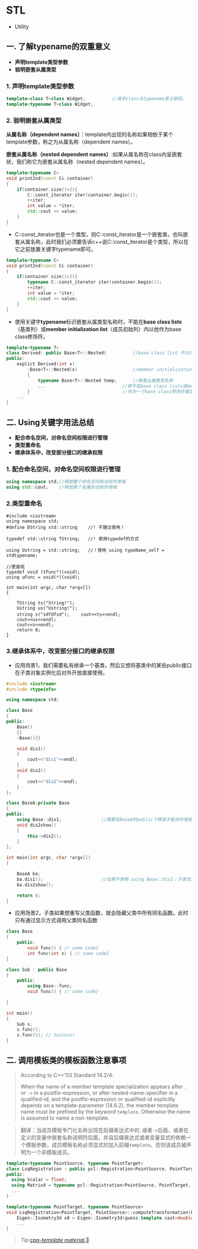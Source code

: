# STL

- Utility



## 一. 了解typename的双重意义

- **声明template类型参数**
- **验明嵌套从属类型**

### 1. 声明template类型参数

```c++
template<class T>class Widget;			//其中class与typename意义相同。
template<typename T>class Widget;		
```


### 2. 验明嵌套从属类型

**从属名称（dependent names）**：template内出现的名称如果相依于某个template参数，称之为从属名称（dependent names）。

**嵌套从属名称（nested dependent names）**:如果从属名称在class内呈嵌套状，我们称它为嵌套从属名称（nested dependent names）。

```c++
template<typename C>
void print2nd(const C& container)
{
	if(container.size()>2){
		C::const_iterator iter(container.begin());
		++iter;
		int value = *iter;
		std::cout << value;
	}
}
```

- C::const_iterator也是一个类型，则C::const_iterator是一个嵌套类，也叫嵌套从属名称，此时我们必须要告诉c++说C::const_iterator是个类型，所以在它之前放置关键字typename即可。

```c++
template<typename C>
void print2nd(const C& container)
{
	if(container.size()>2){
		typename C::const_iterator iter(container.begin());
		++iter;
		int value = *iter;
		std::cout << value;
	}
}
```

- 使用关键字**typename**标识嵌套从属类型名称时，不能在**base class lists**（基类列）或**member initialization list**（成员初始列）内以他作为base class修饰符。

```c++
template<typename T>
class Derived: public Base<T>::Nested{			//base class list 不允许“typename”
public:
    explict Derived(int x)
        :Base<T>::Nested(x)						//member initialization list不允许“typename”
        {
            typename Base<T>::Nested temp;		//嵌套从属类型名称
            ...								//即不在base class lists或member initialization list
        }  									//作为一个base class修饰符需加上“typename”
    ...
}
```



## 二. Using关键字用法总结

- **配合命名空间，对命名空间权限进行管理**
- **类型重命名**
- **继承体系中，改变部分接口的继承权限**

### 1. **配合命名空间，对命名空间权限进行管理**

```c++
using namespace std;//释放整个命名空间到当前作用域
using std::cout;    //释放某个变量到当前作用域
```

### 2.**类型重命名**

```
#include <iostream>
using namespace std;
#define DString std::string    //! 不建议使用！

typedef std::string TString;   //! 使用typedef的方式

using Ustring = std::string;   //！使用 using typeName_self = stdtypename;

//更直观
typedef void (tFunc*)(void);
using uFunc = void(*)(void);

int main(int argc, char *argv[])
{

    TString ts("String!");
    Ustring us("Ustring!");    
    string s("sdfdfsd");　　 cout<<ts<<endl;
    cout<<us<<endl;
    cout<<s<<endl;
    return 0;
}
```

### 3.**继承体系中，改变部分接口的继承权限**

- 应用场景1，我们需要私有继承一个基类，然后又想将基类中的某些public接口在子类对象实例化后对外开放直接使用。

```c++
#include <iostream>
#include <typeinfo>

using namespace std;

class Base
{
public:
    Base()
    {}
    ~Base(){}

    void dis1()
    {
        cout<<"dis1"<<endl;
    }
    void dis2()
    {
        cout<<"dis2"<<endl;
    }
};

class BaseA:private Base
{
public:
    using Base::dis1;				//需要在BaseA的public下释放才能对外使用，
    void dis2show()
    {
        this->dis2();
    }
};

int main(int argc, char *argv[])
{

    BaseA ba;
    ba.dis1();						//如果不使用	using Base::dis1；子类无法使用dis1()方法
    ba.dis2show();

    return 0;
}
```

- 应用场景2，子类如果想重写父类函数，就会隐藏父类中所有同名函数。此时只有通过显示方式调用父类同名函数

```c++
class Base
{
    public:
        void func() { // some code}
        int func(int n) { // some code}
}

class Sub : public Base
{
    public:
        using Base::func;
        void func() { // some code}
        
}

int main()
{
    Sub s;
    s.func();
    s.func(1); // Success!
}

```



## 二. 调用模板类的模板函数注意事项

> According to C++'03 Standard 14.2/4:
>
> When the name of a member template specialization appears after `.` or `->` in a postfix-expression, or after nested-name-specifier in a qualified-id, and the postfix-expression or qualified-id explicitly depends on a template-parameter (14.6.2), the member template name must be prefixed by the keyword `template`. Otherwise the name is assumed to name a non-template.

> 翻译：当成员模板专门化名称出现在后缀表达式中的`.`或者`->`后面，或者在定义的变量中嵌套名称说明符后面，并且后缀表达式或者变量显式的依赖一个模板参数，成员模板名称必须显式的加入前缀`template`。否则该成员被声明为一个非模板成员。

```c++
template<typename PointSource, typename PointTarget>
class LsqRegistration : public pcl::Registration<PointSource, PointTarget, float> {
public:
  using Scalar = float;
  using Matrix4 = typename pcl::Registration<PointSource, PointTarget, Scalar>::Matrix4;		//Matrix4是一个模板类
  ...
}

template<typename PointTarget, typename PointSource>
void LsqRegistration<PointTarget, PointSource>::computeTransformation(PointCloudSource& output, const Matrix4& guess) {
	Eigen::Isometry3d x0 = Eigen::Isometry3d(guess.template cast<double>());					//cast是Matrix4模板类中模板成员函数
	...																							//调用时需要加template
}
```

> *Tip:[cpp-template material.](https://github.com/Walton1128/CPP-Templates-2nd--.git)*:eyes:  